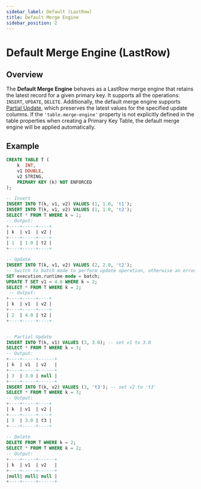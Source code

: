 ```yaml
---
sidebar_label: Default (LastRow)
title: Default Merge Engine
sidebar_position: 2
---
```


<!--
 Licensed to the Apache Software Foundation (ASF) under one
 or more contributor license agreements.  See the NOTICE file
 distributed with this work for additional information
 regarding copyright ownership.  The ASF licenses this file
 to you under the Apache License, Version 2.0 (the
 "License"); you may not use this file except in compliance
 with the License.  You may obtain a copy of the License at

      http://www.apache.org/licenses/LICENSE-2.0

 Unless required by applicable law or agreed to in writing, software
 distributed under the License is distributed on an "AS IS" BASIS,
 WITHOUT WARRANTIES OR CONDITIONS OF ANY KIND, either express or implied.
 See the License for the specific language governing permissions and
 limitations under the License.
-->

# Default Merge Engine (LastRow)

## Overview

The **Default Merge Engine** behaves as a LastRow merge engine that retains the latest record for a given primary key. It supports all the operations: `INSERT`, `UPDATE`, `DELETE`.
Additionally, the default merge engine supports [Partial Update](table-design/table-types/pk-table/index.md#partial-update), which preserves the latest values for the specified update columns.
If the `'table.merge-engine'` property is not explicitly defined in the table properties when creating a Primary Key Table, the default merge engine will be applied automatically.


## Example

```sql title="Flink SQL"
CREATE TABLE T (
    k  INT,
    v1 DOUBLE,
    v2 STRING,
    PRIMARY KEY (k) NOT ENFORCED
);

-- Insert
INSERT INTO T(k, v1, v2) VALUES (1, 1.0, 't1');
INSERT INTO T(k, v1, v2) VALUES (1, 1.0, 't2');
SELECT * FROM T WHERE k = 1;
-- Output:
+----+-----+----+
| k  | v1  | v2 |
+----+-----+----+
| 1  | 1.0 | t2 |
+----+-----+----+

-- Update
INSERT INTO T(k, v1, v2) VALUES (2, 2.0, 't2');
-- Switch to batch mode to perform update operation, otherwise an error will be reported: org.apache.flink.table.api.TableException: UPDATE statement is not supported for streaming mode now.
SET execution.runtime-mode = batch;
UPDATE T SET v1 = 4.0 WHERE k = 2;
SELECT * FROM T WHERE k = 2;
 -- Output:
+----+-----+----+
| k  | v1  | v2 |
+----+-----+----+
| 2  | 4.0 | t2 |
+----+-----+----+


-- Partial Update
INSERT INTO T(k, v1) VALUES (3, 3.0); -- set v1 to 3.0
SELECT * FROM T WHERE k = 3;
-- Output:
+----+-----+------+
| k  | v1  | v2   |
+----+-----+------+
| 3  | 3.0 | null |
+----+-----+------+
INSERT INTO T(k, v2) VALUES (3, 't3'); -- set v2 to 't3'
SELECT * FROM T WHERE k = 3;
-- Output:
+----+-----+----+
| k  | v1  | v2 |
+----+-----+----+
| 3  | 3.0 | t3 |
+----+-----+----+
 
-- Delete
DELETE FROM T WHERE k = 2;
SELECT * FROM T WHERE k = 2;
-- Output:
+----+-----+------+
| k  | v1  | v2   |
+----+-----+------+
|null| null| null |
+----+-----+------+
```